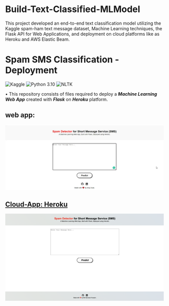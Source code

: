 # Build-Text-Classified-MLModel
This project developed an end-to-end text classification model utilizing the Kaggle spam-ham text message dataset, Machine Learning techniques, the Flask API for Web Applications, and deployment on cloud platforms like as Heroku and AWS Elastic Beam.

# Spam SMS Classification - Deployment
![Kaggle](https://img.shields.io/badge/Dataset-Kaggle-blue.svg) ![Python 3.10](https://img.shields.io/badge/Python-3.10-brightgreen.svg) ![NLTK](https://img.shields.io/badge/Library-NLTK-orange.svg)

• This repository consists of files required to deploy a ___Machine Learning Web App___ created with ___Flask___ on ___Heroku___ platform.

## web app:

![GIF](readme_resources/spam-sms-web-app.gif)
## [Cloud-App: Heroku](https://spam-ham-detection1.herokuapp.com/)
![Heroku-webapp](readme_resources/spam-ham-Heroku.png)
